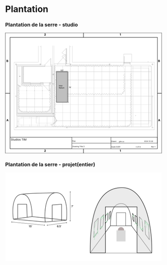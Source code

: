 # Plantation
### Plantation de la serre - studio
![Plantation](assets/plantation_serre.jpg)
### Plantation de la serre - projet(entier)
![Plantation](assets/plantation_entier_projet.jpg)

